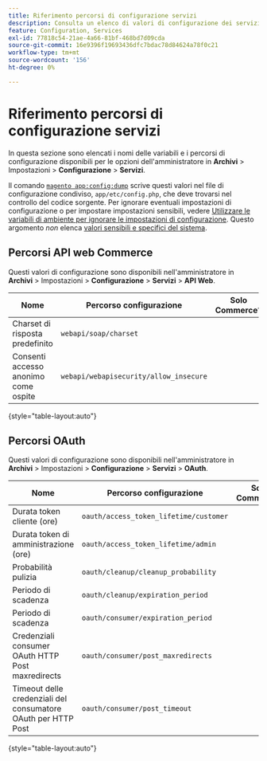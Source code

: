 ```yaml
---
title: Riferimento percorsi di configurazione servizi
description: Consulta un elenco di valori di configurazione dei servizi.
feature: Configuration, Services
exl-id: 77818c54-21ae-4a66-81bf-468bd7d09cda
source-git-commit: 16e9396f19693436dfc7bdac78d84624a78f0c21
workflow-type: tm+mt
source-wordcount: '156'
ht-degree: 0%

---
```


# Riferimento percorsi di configurazione servizi

In questa sezione sono elencati i nomi delle variabili e i percorsi di configurazione disponibili per le opzioni dell&#39;amministratore in **Archivi** > Impostazioni > **Configurazione** > **Servizi**.

Il comando [`magento app:config:dump`](../cli/export-configuration.md) scrive questi valori nel file di configurazione condiviso, `app/etc/config.php`, che deve trovarsi nel controllo del codice sorgente. Per ignorare eventuali impostazioni di configurazione o per impostare impostazioni sensibili, vedere [Utilizzare le variabili di ambiente per ignorare le impostazioni di configurazione](override-config-settings.md#environment-variables). Questo argomento _non_ elenca [valori sensibili e specifici del sistema](config-reference-sens.md).

## Percorsi API web Commerce

Questi valori di configurazione sono disponibili nell&#39;amministratore in **Archivi** > Impostazioni > **Configurazione** > **Servizi** > **API Web**.

| Nome | Percorso configurazione | Solo Commerce? |
|--------------|--------------|--------------|
| Charset di risposta predefinito | `webapi/soap/charset` | <!-- ![Not Commerce-only](/help/assets/configuration/red-x.png) --> |
| Consenti accesso anonimo come ospite | `webapi/webapisecurity/allow_insecure` | <!-- ![Not Commerce-only](/help/assets/configuration/red-x.png) --> |

{style="table-layout:auto"}

## Percorsi OAuth

Questi valori di configurazione sono disponibili nell&#39;amministratore in **Archivi** > Impostazioni > **Configurazione** > **Servizi** > **OAuth**.

| Nome | Percorso configurazione | Solo Commerce? |
|--------------|--------------|--------------|
| Durata token cliente (ore) | `oauth/access_token_lifetime/customer` | <!-- ![Not Commerce-only](/help/assets/configuration/red-x.png) --> |
| Durata token di amministrazione (ore) | `oauth/access_token_lifetime/admin` | <!-- ![Not Commerce-only](/help/assets/configuration/red-x.png) --> |
| Probabilità pulizia | `oauth/cleanup/cleanup_probability` | <!-- ![Not Commerce-only](/help/assets/configuration/red-x.png) --> |
| Periodo di scadenza | `oauth/cleanup/expiration_period` | <!-- ![Not Commerce-only](/help/assets/configuration/red-x.png) --> |
| Periodo di scadenza | `oauth/consumer/expiration_period` | <!-- ![Not Commerce-only](/help/assets/configuration/red-x.png) --> |
| Credenziali consumer OAuth HTTP Post maxredirects | `oauth/consumer/post_maxredirects` | <!-- ![Not Commerce-only](/help/assets/configuration/red-x.png) --> |
| Timeout delle credenziali del consumatore OAuth per HTTP Post | `oauth/consumer/post_timeout` | <!-- ![Not Commerce-only](/help/assets/configuration/red-x.png) --> |

{style="table-layout:auto"}
